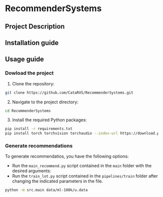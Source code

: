 # RecommenderSystems

## Project Description


## Installation guide

## Usage guide
### Dowload the project
1. Clone the repository:
```bash
git clone https://github.com/CataRVS/RecommenderSystems.git
```

2. Navigate to the project directory:
```bash
cd RecommenderSystems
```

3. Install the required Python packages:
```bash
pip install -r requirements.txt
pip install torch torchvision torchaudio --index-url https://download.pytorch.org/whl/cu121
```

### Generate recommendations
To generate recommendatios, you have the following options:
- Run the `main_recommend.py` script contained in the `main` folder with the desired arguments:
- Run the `train_lot.py` script contained in the `pipelines/train` folder after changing the indicated parameters in the file.
```bash
python -m src.main data/ml-100k/u.data
```
